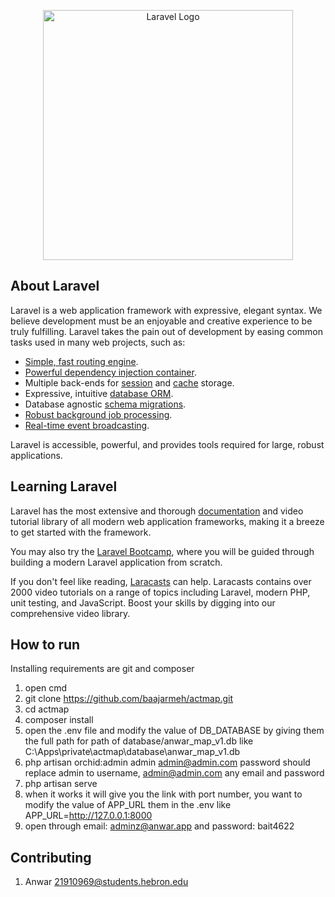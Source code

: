 <p align="center"><a href="https://laravel.com" target="_blank"><img src="https://raw.githubusercontent.com/laravel/art/master/logo-lockup/5%20SVG/2%20CMYK/1%20Full%20Color/laravel-logolockup-cmyk-red.svg" width="400" alt="Laravel Logo"></a></p>

## About Laravel

Laravel is a web application framework with expressive, elegant syntax. We believe development must be an enjoyable and creative experience to be truly fulfilling. Laravel takes the pain out of development by easing common tasks used in many web projects, such as:

- [Simple, fast routing engine](https://laravel.com/docs/routing).
- [Powerful dependency injection container](https://laravel.com/docs/container).
- Multiple back-ends for [session](https://laravel.com/docs/session) and [cache](https://laravel.com/docs/cache) storage.
- Expressive, intuitive [database ORM](https://laravel.com/docs/eloquent).
- Database agnostic [schema migrations](https://laravel.com/docs/migrations).
- [Robust background job processing](https://laravel.com/docs/queues).
- [Real-time event broadcasting](https://laravel.com/docs/broadcasting).

Laravel is accessible, powerful, and provides tools required for large, robust applications.

## Learning Laravel

Laravel has the most extensive and thorough [documentation](https://laravel.com/docs) and video tutorial library of all modern web application frameworks, making it a breeze to get started with the framework.

You may also try the [Laravel Bootcamp](https://bootcamp.laravel.com), where you will be guided through building a modern Laravel application from scratch.

If you don't feel like reading, [Laracasts](https://laracasts.com) can help. Laracasts contains over 2000 video tutorials on a range of topics including Laravel, modern PHP, unit testing, and JavaScript. Boost your skills by digging into our comprehensive video library.

## How to run
Installing requirements are git and composer

1. open cmd
2. git clone https://github.com/baajarmeh/actmap.git
3. cd actmap
4. composer install
5. open the .env file and modify the value of DB_DATABASE by giving them the full path for path of database/anwar_map_v1.db like
	C:\Apps\private\actmap\database\anwar_map_v1.db
6. php artisan orchid:admin admin admin@admin.com password
	should replace admin to username, admin@admin.com any email and password
7. php artisan serve
8. when it works it will give you the link with port number, you want to modify the value of APP_URL them in the .env like APP_URL=http://127.0.0.1:8000
9. open through email: adminz@anwar.app and password: bait4622

## Contributing
1. Anwar <21910969@students.hebron.edu>
